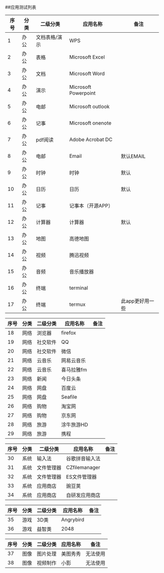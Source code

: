 ##应用测试列表

 序号|分类 | 二级分类 |应用名称 | 备注|
------------- | ------------- | ------------- |-------------| -------------
1|办公|文档表格/演示|WPS|
2|办公|表格|Microsoft Excel
3|办公|文档|Microsoft Word
4|办公|演示|Microsoft Powerpoint
5|办公|电邮|Microsoft outlook
6|办公|记事|Microsoft onenote
7|办公|pdf阅读|Adobe Acrobat DC
8|办公|电邮|Email|默认EMAIL
9|办公|时钟|时钟|默认
10|办公|日历|日历|默认
11|办公|记事|记事本（开源APP）
12|办公|计算器|计算器|默认
13|办公|地图|高德地图
14|办公|视频|腾迅视频
15|办公|音频|音乐播放器|
16|办公|终端|terminal
17|办公|终端|termux|此app更好用一些

 序号|分类 | 二级分类 |应用名称 | 备注|
------------- | ------------- | ------------- |-------------| -------------
18|网络|浏览器|firefox
19|网络|社交软件|QQ
20|网络|社交软件|微信
21|网络|云音乐|网易云音乐
22|网络|云音乐|喜马拉雅fm
23|网络|新闻|今日头条
24|网络|网盘|百度云
25|网络|网盘|Seafile
26|网络|购物|淘宝网
27|网络|购物|京东网
28|网络|旅游|涂牛旅游HD
29|网络|旅游|携程

 序号|分类 | 二级分类 |应用名称 | 备注|
------------- | ------------- | ------------- |-------------| -------------
30|系统|输入法|谷歌拼音输入法
31|系统|文件管理器|CZfilemanager
32|系统|文件管理器|ES文件管理器 
33|系统|应用商店|豌豆荚
34|系统|应用商店|自研发应用商店

 序号|分类 | 二级分类 |应用名称 | 备注|
------------- | ------------- | ------------- |-------------| -------------
35|游戏|3D类|Angrybird
36|游戏|益智类|2048

 序号|分类 | 二级分类 |应用名称 | 备注|
------------- | ------------- | ------------- |-------------| -------------
37|图像|图片处理|美图秀秀|无法使用
38|图像|视频制作|小影|无法使用










